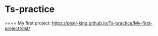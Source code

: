 # Ts-practice
====
My first project: https://pixel-king.github.io/Ts-practice/My-first-project/dist/
